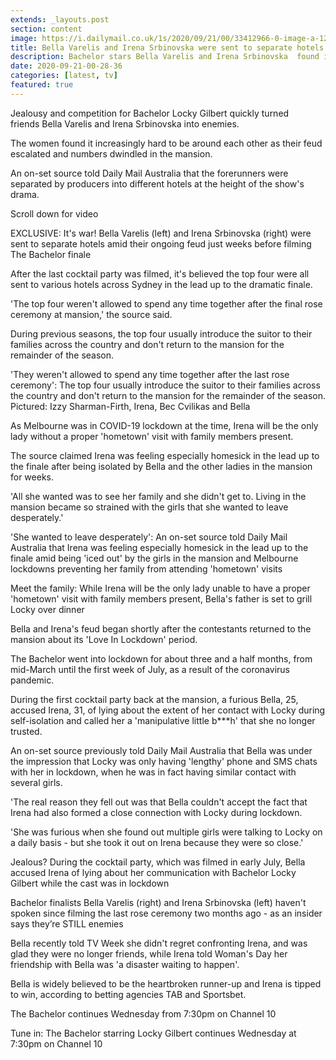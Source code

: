 ```yaml
---
extends: _layouts.post
section: content
image: https://i.dailymail.co.uk/1s/2020/09/21/00/33412966-0-image-a-12_1600643459927.jpg 
title: Bella Varelis and Irena Srbinovska were sent to separate hotels before Bachelor finale  
description: Bachelor stars Bella Varelis and Irena Srbinovska  found it increasingly hard to be around each other as their feud escalated and numbers dwindled in the mansion.  
date: 2020-09-21-00-28-36 
categories: [latest, tv] 
featured: true 
--- 
```

Jealousy and competition for Bachelor Locky Gilbert quickly turned friends Bella Varelis and Irena Srbinovska into enemies.

The women found it increasingly hard to be around each other as their feud escalated and numbers dwindled in the mansion. 

An on-set source told Daily Mail Australia that the forerunners were separated by producers into different hotels at the height of the show's drama.

Scroll down for video 

EXCLUSIVE: It's war! Bella Varelis (left) and Irena Srbinovska (right) were sent to separate hotels amid their ongoing feud just weeks before filming The Bachelor finale

After the last cocktail party was filmed, it's believed the top four were all sent to various hotels across Sydney in the lead up to the dramatic finale.

'The top four weren't allowed to spend any time together after the final rose ceremony at mansion,' the source said. 

During previous seasons, the top four usually introduce the suitor to their families across the country and don't return to the mansion for the remainder of the season.

'They weren't allowed to spend any time together after the last rose ceremony': The top four usually introduce the suitor to their families across the country and don't return to the mansion for the remainder of the season. Pictured: Izzy Sharman-Firth, Irena, Bec Cvilikas and Bella

As Melbourne was in COVID-19 lockdown at the time, Irena will be the only lady without a proper 'hometown' visit with family members present.    

The source claimed Irena was feeling especially homesick in the lead up to the finale after being isolated by Bella and the other ladies in the mansion for weeks.  

'All she wanted was to see her family and she didn't get to. Living in the mansion became so strained with the girls that she wanted to leave desperately.'

'She wanted to leave desperately': An on-set source told Daily Mail Australia that Irena was feeling especially homesick in the lead up to the finale amid being 'iced out' by the girls in the mansion and Melbourne lockdowns preventing her family from attending 'hometown' visits

Meet the family: While Irena will be the only lady unable to have a proper 'hometown' visit with family members present, Bella's father is set to grill Locky over dinner

Bella and Irena's feud began shortly after the contestants returned to the mansion about its 'Love In Lockdown' period.

The Bachelor went into lockdown for about three and a half months, from mid-March until the first week of July, as a result of the coronavirus pandemic.

During the first cocktail party back at the mansion, a furious Bella, 25, accused Irena, 31, of lying about the extent of her contact with Locky during self-isolation and called her a 'manipulative little b***h' that she no longer trusted.

An on-set source previously told Daily Mail Australia that Bella was under the impression that Locky was only having 'lengthy' phone and SMS chats with her in lockdown, when he was in fact having similar contact with several girls.

'The real reason they fell out was that Bella couldn't accept the fact that Irena had also formed a close connection with Locky during lockdown.

'She was furious when she found out multiple girls were talking to Locky on a daily basis - but she took it out on Irena because they were so close.'

Jealous? During the cocktail party, which was filmed in early July, Bella accused Irena of lying about her communication with Bachelor Locky Gilbert while the cast was in lockdown

Bachelor finalists Bella Varelis (right) and Irena Srbinovska (left) haven't spoken since filming the last rose ceremony two months ago - as an insider says they’re STILL enemies

Bella recently told TV Week she didn't regret confronting Irena, and was glad they were no longer friends, while Irena told Woman's Day her friendship with Bella was 'a disaster waiting to happen'.

Bella is widely believed to be the heartbroken runner-up and Irena is tipped to win, according to betting agencies TAB and Sportsbet.

The Bachelor continues Wednesday from 7:30pm on Channel 10 

Tune in: The Bachelor starring Locky Gilbert continues Wednesday at 7:30pm on Channel 10

